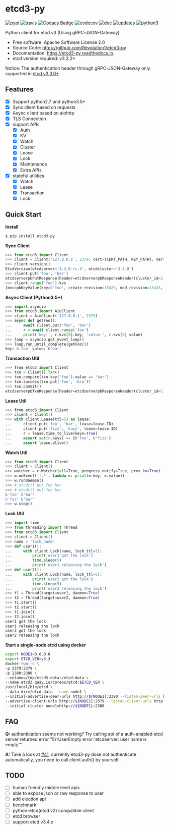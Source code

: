# etcd3-py

[![pypi](https://img.shields.io/pypi/v/etcd3-py.svg)](https://pypi.python.org/pypi/etcd3-py)
[![travis](https://travis-ci.org/Revolution1/etcd3-py.svg?branch=master)](https://travis-ci.org/Revolution1/etcd3-py)
[![Codacy Badge](https://api.codacy.com/project/badge/Grade/9448814cd66b4a568365bc050d88270c)](https://www.codacy.com/app/revol/etcd3-py?utm_source=github.com&amp;utm_medium=referral&amp;utm_content=Revolution1/etcd3-py&amp;utm_campaign=Badge_Grade)
[![codecov](https://codecov.io/gh/Revolution1/etcd3-py/branch/master/graph/badge.svg)](https://codecov.io/gh/Revolution1/etcd3-py)
[![doc](https://readthedocs.org/projects/etcd3-py/badge/?version=latest)](http://etcd3-py.readthedocs.io/en/latest/?badge=latest)
[![updates](https://pyup.io/repos/github/Revolution1/etcd3-py/shield.svg)](https://pyup.io/repos/github/Revolution1/etcd3-py/)
[![python3](https://pyup.io/repos/github/Revolution1/etcd3-py/python-3-shield.svg)](https://pyup.io/repos/github/Revolution1/etcd3-py/)

Python client for etcd v3 (Using gRPC-JSON-Gateway)

* Free software: Apache Software License 2.0
* Source Code: https://github.com/Revolution1/etcd3-py
* Documentation: https://etcd3-py.readthedocs.io.
* etcd version required: v3.2.2+

Notice: The authentication header through gRPC-JSON-Gateway only supported in [etcd v3.3.0+](https://github.com/coreos/etcd/pull/7999)

## Features

* [x] Support python2.7 and python3.5+
* [x] Sync client based on requests
* [x] Async client based on aiohttp
* [x] TLS Connection
* [x] support APIs
    * [x] Auth
    * [x] KV
    * [x] Watch
    * [x] Cluster
    * [x] Lease
    * [x] Lock
    * [x] Maintenance
    * [x] Extra APIs
* [x] stateful utilities
    * [x] Watch
    * [x] Lease
    * [x] Transaction
    * [x] Lock

## Quick Start

**Install**
```bash
$ pip install etcd3-py
```

**Sync Client**
```python
>>> from etcd3 import Client
>>> client = Client('127.0.0.1', 2379, cert=(CERT_PATH, KEY_PATH), verify=CA_PATH)
>>> client.version()
EtcdVersion(etcdserver='3.3.0-rc.4', etcdcluster='3.3.0')
>>> client.put('foo', 'bar')
etcdserverpbPutResponse(header=etcdserverpbResponseHeader(cluster_id=11588568905070377092, member_id=128088275939295631, revision=15433, raft_term=4))
>>> client.range('foo').kvs
[mvccpbKeyValue(key=b'foo', create_revision=15429, mod_revision=15433, version=5, value=b'bar')]
```

**Async Client (Python3.5+)**
```python
>>> import asyncio
>>> from etcd3 import AioClient
>>> client = AioClient('127.0.0.1', 2379)
>>> async def getFoo():
...     await client.put('foo', 'bar')
...     r = await client.range('foo')
...     print('key:', r.kvs[0].key, 'value:', r.kvs[0].value)
>>> loop = asyncio.get_event_loop()
>>> loop.run_until_complete(getFoo())
key: b'foo' value: b'bar'
```

**Transaction Util**
```python
>>> from etcd3 import Client
>>> txn = Client().Txn()
>>> txn.compare(txn.key('foo').value == 'bar')
>>> txn.success(txn.put('foo', 'bra'))
>>> txn.commit()
etcdserverpbTxnResponse(header=etcdserverpbResponseHeader(cluster_id=11588568905070377092, member_id=128088275939295631, revision=15656, raft_term=4), succeeded=True, responses=[etcdserverpbResponseOp(response_put=etcdserverpbPutResponse(header=etcdserverpbResponseHeader(revision=15656)))])
```

**Lease Util**
```python
>>> from etcd3 import Client
>>> client = Client()
>>> with client.Lease(ttl=5) as lease:
...     client.put('foo', 'bar', lease=lease.ID)
...     client.put('fizz', 'buzz', lease=lease.ID)
...     r = lease.time_to_live(keys=True)
...     assert set(r.keys) == {b'foo', b'fizz'}
...     assert lease.alive()
```

**Watch Util**
```python
>>> from etcd3 import Client
>>> client = Client()
>>> watcher = c.Watcher(all=True, progress_notify=True, prev_kv=True)
>>> w.onEvent('f.*', lambda e: print(e.key, e.value))
>>> w.runDaemon()
>>> # etcdctl put foo bar
>>> # etcdctl put foz bar
b'foo' b'bar'
b'foz' b'bar'
>>> w.stop()
```

**Lock Util**
```python
>>> import time
>>> from threading import Thread
>>> from etcd3 import Client
>>> client = Client()
>>> name = 'lock_name'
>>> def user1():
...     with client.Lock(name, lock_ttl=5):
...         print('user1 got the lock')
...         time.sleep(5)
...         print('user1 releasing the lock')
>>> def user2():
...     with client.Lock(name, lock_ttl=5):
...         print('user2 got the lock')
...         time.sleep(5)
...         print('user2 releasing the lock')
>>> t1 = Thread(target=user1, daemon=True)
>>> t2 = Thread(target=user2, daemon=True)
>>> t1.start()
>>> t2.start()
>>> t1.join()
>>> t2.join()
user1 got the lock
user1 releasing the lock
user2 got the lock
user2 releasing the lock
```

**Start a single-node etcd using docker**
```bash
export NODE1=0.0.0.0
export ETCD_VER=v3.3
docker run -d \
-p 2379:2379 \
-p 2380:2380 \
--volume=/tmp/etcd3-data:/etcd-data \
--name etcd3 quay.io/coreos/etcd:$ETCD_VER \
/usr/local/bin/etcd \
--data-dir=/etcd-data --name node1 \
--initial-advertise-peer-urls http://${NODE1}:2380 --listen-peer-urls http://${NODE1}:2380 \
--advertise-client-urls http://${NODE1}:2379 --listen-client-urls http://${NODE1}:2379 \
--initial-cluster node1=http://${NODE1}:2380
```

## FAQ

**Q:** authentication seems not working? Try calling api of a auth-enabled etcd server returned error "ErrUserEmpty error:'etcdserver: user name is empty'"

**A:** Take a look at [#41](https://github.com/Revolution1/etcd3-py/issues/41), currently etcd3-py dose not authenticate automatically, you need to call client.auth() by yourself.

## TODO

- [ ] human friendly middle level apis
- [ ] able to expose json or raw response to user
- [ ] add election api
- [ ] benchmark
- [ ] python-etcd(etcd v2) compatible client
- [ ] etcd browser
- [ ] support etcd v3.4.x
